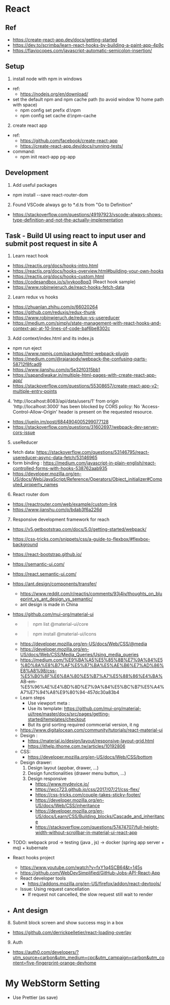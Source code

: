 # React
## Ref
- https://create-react-app.dev/docs/getting-started
- https://dev.to/scrimba/learn-react-hooks-by-building-a-paint-app-4p9c
- https://flaviocopes.com/javascript-automatic-semicolon-insertion/


## Setup
1. install node with npm in windows  
- ref:
    - https://nodejs.org/en/download/
- set the default npm and npm cache path (to avoid window 10 home path with space)
    - npm config set prefix d:\npm 
    - npm config set cache d:\npm-cache 
2. create react app 
- ref:
    - https://github.com/facebook/create-react-app
    - https://create-react-app.dev/docs/running-tests/
- command:
    - npm init react-app pg-app
    

## Development 
1. Add useful packages
- npm install --save react-router-dom

2. Found VSCode always go to *.d.ts from "Go to Definition" 
- https://stackoverflow.com/questions/49197923/vscode-always-shows-type-definition-and-not-the-actually-implementation


## Task - Build UI using react to input user and submit post request in site A  
1. Learn react hook 
- https://reactjs.org/docs/hooks-intro.html
- https://reactjs.org/docs/hooks-overview.html#building-your-own-hooks
- https://reactjs.org/docs/hooks-custom.html
- https://codesandbox.io/s/jvvkoo8pq3 (React hook sample)
- https://www.robinwieruch.de/react-hooks-fetch-data

2. Learn redux vs hooks
- https://zhuanlan.zhihu.com/p/66020264 
- https://github.com/reduxjs/redux-thunk
- https://www.robinwieruch.de/redux-vs-usereducer
- https://medium.com/simply/state-management-with-react-hooks-and-context-api-at-10-lines-of-code-baf6be8302c

3. Add context/index.html and its index.js
- npm run eject
- https://www.npmjs.com/package/html-webpack-plugin 
- https://medium.com/@rajaraodv/webpack-the-confusing-parts-58712f8fcad9
- https://www.jianshu.com/p/5e32f0315bb1
- https://sapandiwakar.in/multiple-html-pages-with-create-react-app-app/
- https://stackoverflow.com/questions/55308657/create-react-app-v2-multiple-entry-points

4.  'http://localhost:8083/api/data/users/1' from origin 'http://localhost:3000' has been blocked by CORS policy: No 'Access-Control-Allow-Origin' header is present on the requested resource.
- https://juejin.im/post/6844904005299077128
- https://stackoverflow.com/questions/31602697/webpack-dev-server-cors-issue

5. useReducer
- fetch data: https://stackoverflow.com/questions/53146795/react-usereducer-async-data-fetch/53146965
- form binding : https://medium.com/javascript-in-plain-english/react-controlled-forms-with-hooks-538762aab935
- https://developer.mozilla.org/en-US/docs/Web/JavaScript/Reference/Operators/Object_initializer#Computed_property_names

6. React router dom
- https://reactrouter.com/web/example/custom-link
- https://www.jianshu.com/p/bdab3f6a226d

7. Responsive development framework for reach  
- https://v5.getbootstrap.com/docs/5.0/getting-started/webpack/
- https://css-tricks.com/snippets/css/a-guide-to-flexbox/#flexbox-background
- https://react-bootstrap.github.io/
- https://semantic-ui.com/ 
- https://react.semantic-ui.com/ 
- https://ant.design/components/transfer/  
    - https://www.reddit.com/r/reactjs/comments/93j4iv/thoughts_on_blueprint_vs_ant_design_vs_semantic/
    - ant design is made in China 
- https://github.com/mui-org/material-ui 
    - > npm list @material-ui/core
    - > npm install @material-ui/icons
    - https://developer.mozilla.org/en-US/docs/Web/CSS/@media
    - https://developer.mozilla.org/en-US/docs/Web/CSS/Media_Queries/Using_media_queries
    - https://medium.com/%E9%BA%A5%E5%85%8B%E7%9A%84%E5%8D%8A%E8%B7%AF%E5%87%BA%E5%AE%B6%E7%AD%86%E8%A8%98/css-%E5%B0%8F%E6%8A%80%E5%B7%A7%E5%88%86%E4%BA%
    AB-em-%E5%96%AE%E4%BD%8D%E7%9A%84%E5%BC%B7%E5%A4%A7%E7%94%A8%E9%80%94-457dc30a83b4
    - Learn steps 
        - Use viewport meta : <meta
                name="viewport"
                content="minimum-scale=1, initial-scale=1, width=device-width"
                />
        - Use its template: https://github.com/mui-org/material-ui/tree/master/docs/src/pages/getting-started/templates/checkout
        - But its grid sorting required commcerial version, it ng 
    - https://www.digitalocean.com/community/tutorials/react-material-ui
    - Design :
        - https://material.io/design/layout/responsive-layout-grid.html
        - https://ithelp.ithome.com.tw/articles/10192806
    - CSS:  
        - https://developer.mozilla.org/en-US/docs/Web/CSS/bottom
    - Design drawer:
        1. Design layout (appbar, drawer, ...)
        2. Design functionalities (drawer menu button, ...)
        3. Design responsive 
            - https://www.mydevice.io/
            - https://wcc723.github.io/css/2017/07/21/css-flex/
            - https://css-tricks.com/couple-takes-sticky-footer/
            - https://developer.mozilla.org/en-US/docs/Web/CSS/inheritance
            - https://developer.mozilla.org/en-US/docs/Learn/CSS/Building_blocks/Cascade_and_inheritance
            - https://stackoverflow.com/questions/57474707/full-height-width-without-scrollbar-in-material-ui-react-app


            
- TODO: webpack prod -> testing (java , js)  -> docker (spring app server + mq) + kubernate 

- React hooks project 
    - https://www.youtube.com/watch?v=fxY1q4SCB64&t=145s
    - https://github.com/WebDevSimplified/GitHub-Jobs-API-React-App
    - React developer tools 
        - https://addons.mozilla.org/en-US/firefox/addon/react-devtools/
    - Issue: Using request cancellation 
        - If request not cancelled, the slow request still wait to render 
- Ant design 
    - 



8. Submit block screen and show success msg in a box 
- https://github.com/derrickpelletier/react-loading-overlay

9. Auth 
- https://auth0.com/developers/?utm_source=carbon&utm_medium=cpc&utm_campaign=carbon&utm_content=five-fingerprint-orange-devhome


# My WebStorm Setting
- Use Prettier (as save)